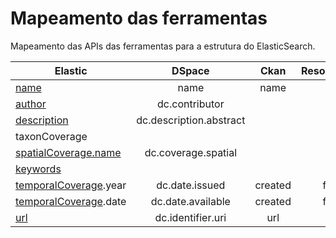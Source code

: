 # Mapeamento das ferramentas

Mapeamento das APIs das ferramentas para a estrutura do ElasticSearch.

| Elastic  | DSpace | Ckan | ResourceSpace | Geonode | 
| ------------- | :---: | :---: | :---: | :---: | 
| [name](http://schema.org/name)  | name  | name | field8 | title |
| [author](http://schema.org/author) | dc.contributor |  |  |  |
| [description](http://schema.org/description)  | dc.description.abstract |  |  | abstract 
| taxonCoverage  | |  |  |  |
| [spatialCoverage.name](https://schema.org/spatialCoverage)  | dc.coverage.spatial |  |  |  |
| [keywords](http://schema.org/keywords)  |  |  |  |  |
| [temporalCoverage](https://schema.org/temporalCoverage).year  | dc.date.issued | created | field12 |  date |
| [temporalCoverage](https://schema.org/temporalCoverage).date  | dc.date.available | created | field12 |  date |
| [url](https://schema.org/url)  | dc.identifier.uri | url |  | distribution_url |

